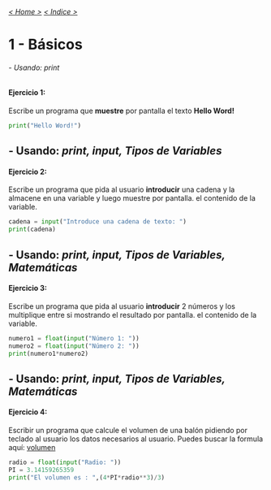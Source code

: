 _[< Home >](../README.md)_ _[< Indice >](indicetests.md)_

# 1 - Básicos
###### - Usando: _print_
#### Ejercicio 1:


Escribe un programa que **muestre** por pantalla el texto **Hello Word!**

````python
print("Hello Word!")
````

## - Usando: _print, input, Tipos de Variables_
#### Ejercicio 2:


Escribe un programa que pida al usuario **introducir** una cadena y la almacene en una variable y luego muestre por pantalla.
el contenido de la variable.

````python
cadena = input("Introduce una cadena de texto: ")
print(cadena)
````

## - Usando: _print, input, Tipos de Variables, Matemáticas_
#### Ejercicio 3:


Escribe un programa que pida al usuario **introducir** 2 números y los multiplique entre si mostrando el resultado por pantalla.
el contenido de la variable.

````python
numero1 = float(input("Número 1: "))
numero2 = float(input("Número 2: "))
print(numero1*numero2)
````

## - Usando: _print, input, Tipos de Variables, Matemáticas_
#### Ejercicio 4:


Escribir un programa que calcule el volumen de una balón pidiendo por teclado al usuario los datos necesarios al usuario.
Puedes buscar la formula aquí: [volumen ](https://es.wikipedia.org/wiki/Esfera) 

````python
radio = float(input("Radio: "))
PI = 3.14159265359
print("El volumen es : ",(4*PI*radio**3)/3)
````
